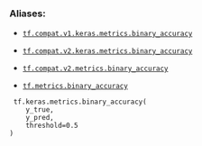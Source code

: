 

### Aliases:

- [ `tf.compat.v1.keras.metrics.binary_accuracy` ](/api_docs/python/tf/keras/metrics/binary_accuracy)

- [ `tf.compat.v2.keras.metrics.binary_accuracy` ](/api_docs/python/tf/keras/metrics/binary_accuracy)

- [ `tf.compat.v2.metrics.binary_accuracy` ](/api_docs/python/tf/keras/metrics/binary_accuracy)

- [ `tf.metrics.binary_accuracy` ](/api_docs/python/tf/keras/metrics/binary_accuracy)



```
 tf.keras.metrics.binary_accuracy(
    y_true,
    y_pred,
    threshold=0.5
)
 
```

